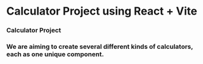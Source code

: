 # Calculator Project using React + Vite 

### Calculator Project

### We are aiming to create several different kinds of calculators, each as one unique component.


